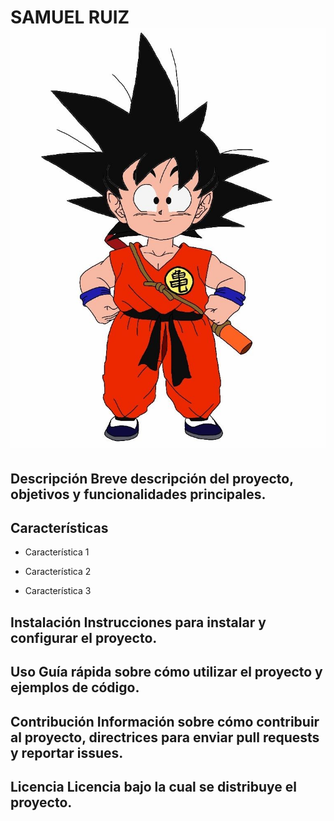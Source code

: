 # SAMUEL RUIZ ![Imagen de Portada](/GOKU.jpg)


## Descripción Breve descripción del proyecto, objetivos y funcionalidades principales. 

## Características 

- Característica 1
  
- Característica 2
  
- Característica 3
  
## Instalación Instrucciones para instalar y configurar el proyecto. 

## Uso Guía rápida sobre cómo utilizar el proyecto y ejemplos de código. 

## Contribución Información sobre cómo contribuir al proyecto, directrices para enviar pull requests y reportar issues.

## Licencia Licencia bajo la cual se distribuye el proyecto.
